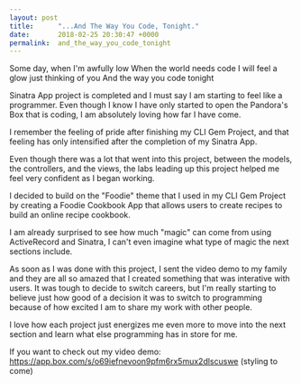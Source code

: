 ```yaml
---
layout: post
title:      "...And The Way You Code, Tonight."
date:       2018-02-25 20:30:47 +0000
permalink:  and_the_way_you_code_tonight
---
```



Some day, when I'm awfully low
When the world needs code
I will feel a glow just thinking of you
And the way you code tonight


Sinatra App project is completed and I must say I am starting to feel like a programmer. Even though I know I have only started to open the Pandora's Box that is coding, I am absolutely loving how far I have come. 

I remember the feeling of pride after finishing my CLI Gem Project, and that feeling has only intensified after the completion of my Sinatra App.

Even though there was a lot that went into this project, between the models, the controllers, and the views, the labs leading up this project helped me feel very confident as I began working.

I decided to build on the "Foodie" theme that I used in my CLI Gem Project by creating a Foodie Cookbook App that allows users to create recipes to build an online recipe cookbook. 

I am already surprised to see how much "magic" can come from using ActiveRecord and Sinatra, I can't even imagine what type of magic the next sections include. 

As soon as I was done with this project, I sent the video demo to my family and they are all so amazed that I created something that was interative with users. It was tough to decide to switch careers, but I'm really starting to believe just how good of a decision it was to switch to programming because of how excited I am to share my work with other people.

I love how each project just energizes me even more to move into the next section and learn what else programming has in store for me.

If you want to check out my video demo: https://app.box.com/s/o69iefnevoon9pfm6rx5mux2dlscuswe (styling to come)



